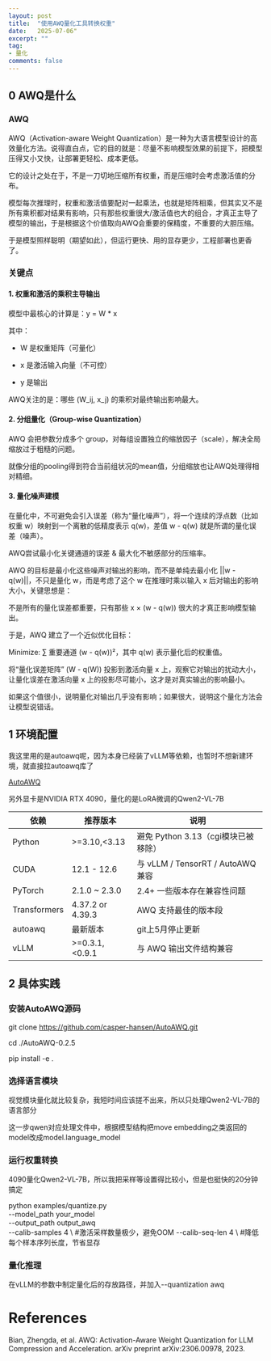 ```yaml
---
layout: post
title:  "使用AWQ量化工具转换权重"
date:   2025-07-06"
excerpt: ""
tag:
- 量化
comments: false
---
```


## 0 AWQ是什么

### AWQ

AWQ（Activation-aware Weight Quantization）是一种为大语言模型设计的高效量化方法。说得直白点，它的目的就是：尽量不影响模型效果的前提下，把模型压得又小又快，让部署更轻松、成本更低。

它的设计之处在于，不是一刀切地压缩所有权重，而是压缩时会考虑激活值的分布。

模型每次推理时，权重和激活值要配对一起乘法，也就是矩阵相乘，但其实又不是所有乘积都对结果有影响，只有那些权重很大/激活值也大的组合，才真正主导了模型的输出，于是根据这个价值取向AWQ会重要的保精度，不重要的大胆压缩。

于是模型照样聪明（期望如此），但运行更快、用的显存更少，工程部署也更香了。

### 关键点

#### 1. 权重和激活的乘积主导输出

模型中最核心的计算是：y = W * x

其中：

- W 是权重矩阵（可量化）

- x 是激活输入向量（不可控）

- y 是输出

AWQ关注的是：哪些 (W_ij, x_j) 的乘积对最终输出影响最大。

#### 2. 分组量化（Group-wise Quantization）

AWQ 会把参数分成多个 group，对每组设置独立的缩放因子（scale），解决全局缩放过于粗糙的问题。

就像分组的pooling得到符合当前组状况的mean值，分组缩放也让AWQ处理得相对精细。

#### 3. 量化噪声建模

在量化中，不可避免会引入误差（称为“量化噪声”），将一个连续的浮点数（比如权重 w）映射到一个离散的低精度表示 q(w)，差值 w - q(w) 就是所谓的量化误差（噪声）。

AWQ尝试最小化关键通道的误差 & 最大化不敏感部分的压缩率。

AWQ 的目标是最小化这些噪声对输出的影响，而不是单纯去最小化 ||w - q(w)||，不只是量化 w，而是考虑了这个 w 在推理时乘以输入 x 后对输出的影响大小，关键思想是：

不是所有的量化误差都重要，只有那些 x × (w - q(w)) 很大的才真正影响模型输出。

于是，AWQ 建立了一个近似优化目标：

Minimize: ∑ 重要通道 (w - q(w))²，其中 q(w) 表示量化后的权重值。

将“量化误差矩阵” (W - q(W)) 投影到激活向量 x 上，观察它对输出的扰动大小，让量化误差在激活向量 x 上的投影尽可能小，这才是对真实输出的影响最小。

如果这个值很小，说明量化对输出几乎没有影响；如果很大，说明这个量化方法会让模型说错话。


## 1 环境配置

我这里用的是autoawq呢，因为本身已经装了vLLM等依赖，也暂时不想新建环境，就直接拉autoawq库了

[AutoAWQ](https://docs.vllm.ai/en/latest/quantization/auto_awq.html)

另外显卡是NVIDIA RTX 4090，量化的是LoRA微调的Qwen2-VL-7B

| 依赖                 | 推荐版本                 | 说明                             |
| ------------------ | -------------------- | ------------------------------ |
| Python             | >=3.10,<3.13       | 避免 Python 3.13（cgi模块已被移除）   |
| CUDA               | 12.1 - 12.6        | 与 vLLM / TensorRT / AutoAWQ 兼容 |
| PyTorch            | 2.1.0 ~ 2.3.0      | 2.4+ 一些版本存在兼容性问题             |
| Transformers       | 4.37.2 or 4.39.3 | AWQ 支持最佳的版本段                   |
| autoawq            | 最新版本                  | git上5月停止更新                           |
| vLLM               |  >=0.3.1,<0.9.1   | 与 AWQ 输出文件结构兼容                 |

## 2 具体实践

### 安装AutoAWQ源码

git clone https://github.com/casper-hansen/AutoAWQ.git

cd ./AutoAWQ-0.2.5

pip install -e .

### 选择语言模块

视觉模块量化就比较复杂，我短时间应该搓不出来，所以只处理Qwen2-VL-7B的语言部分

这一步qwen对应处理文件中，根据模型结构把move embedding之类返回的model改成model.language_model

### 运行权重转换

4090量化Qwen2-VL-7B，所以我把采样等设置得比较小，但是也挺快的20分钟搞定

python examples/quantize.py \
  --model_path your_model \
  --output_path output_awq \
  --calib-samples 4 \ #激活采样数量极少，避免OOM
  --calib-seq-len 4 \ #降低每个样本序列长度，节省显存

### 量化推理

在vLLM的参数中制定量化后的存放路径，并加入--quantization awq


# References

Bian, Zhengda, et al. AWQ: Activation-Aware Weight Quantization for LLM Compression and Acceleration. arXiv preprint arXiv:2306.00978, 2023.
